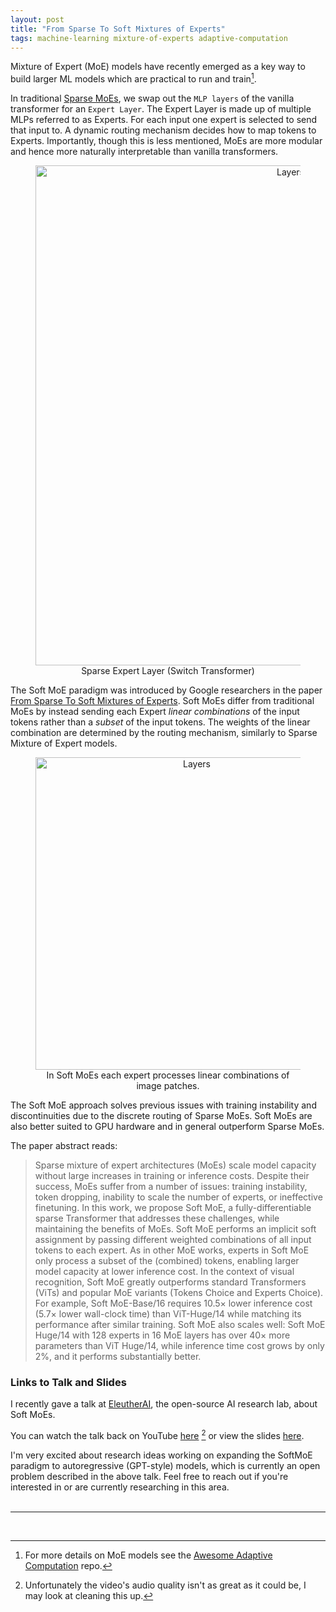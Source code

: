 ```yaml
---
layout: post
title: "From Sparse To Soft Mixtures of Experts"
tags: machine-learning mixture-of-experts adaptive-computation
---
```


Mixture of Expert (MoE) models have recently emerged as a key way to build
larger ML models which are practical to run and train[^1].

In traditional [Sparse MoEs](https://arxiv.org/pdf/2101.03961.pdf), we swap out
the `MLP layers` of the vanilla transformer for an `Expert Layer`. The Expert
Layer is made up of multiple MLPs referred to as Experts. For each input one
expert is selected to send that input to. A dynamic routing mechanism decides
how to map tokens to Experts. Importantly, though this is less mentioned, MoEs
are more modular and hence more naturally interpretable than vanilla
transformers.

<div align="center">
  <figure>
    <img src="/blog/images/softmoe/moe.png" width="800" alt="Layers">
    <figcaption>Sparse Expert Layer (Switch Transformer) </figcaption>
    </figure>
</div>

The Soft MoE paradigm was introduced by Google researchers in the paper
[From Sparse To Soft Mixtures of Experts](https://arxiv.org/pdf/2308.00951.pdf).
Soft MoEs differ from traditional MoEs by instead sending each Expert _linear
combinations_ of the input tokens rather than a _subset_ of the input tokens.
The weights of the linear combination are determined by the routing mechanism,
similarly to Sparse Mixture of Expert models.

<div align="center">
  <figure>
    <img src="/blog/images/softmoe/duck.png" width="500" alt="Layers">
    <figcaption>In Soft MoEs each expert processes linear combinations of image patches. </figcaption>
    </figure>
</div>

The Soft MoE approach solves previous issues with training instability and
discontinuities due to the discrete routing of Sparse MoEs. Soft MoEs are also
better suited to GPU hardware and in general outperform Sparse MoEs.

The paper abstract reads:

> Sparse mixture of expert architectures (MoEs) scale model capacity without
> large increases in training or inference costs. Despite their success, MoEs
> suffer from a number of issues: training instability, token dropping,
> inability to scale the number of experts, or ineffective finetuning. In this
> work, we propose Soft MoE, a fully-differentiable sparse Transformer that
> addresses these challenges, while maintaining the benefits of MoEs. Soft MoE
> performs an implicit soft assignment by passing different weighted
> combinations of all input tokens to each expert. As in other MoE works,
> experts in Soft MoE only process a subset of the (combined) tokens, enabling
> larger model capacity at lower inference cost. In the context of visual
> recognition, Soft MoE greatly outperforms standard Transformers (ViTs) and
> popular MoE variants (Tokens Choice and Experts Choice). For example, Soft
> MoE-Base/16 requires 10.5× lower inference cost (5.7× lower wall-clock time)
> than ViT-Huge/14 while matching its performance after similar training. Soft
> MoE also scales well: Soft MoE Huge/14 with 128 experts in 16 MoE layers has
> over 40× more parameters than ViT Huge/14, while inference time cost grows by
> only 2%, and it performs substantially better.

### Links to Talk and Slides

I recently gave a talk at [EleutherAI](https://www.eleuther.ai), the open-source
AI research lab, about Soft MoEs.

You can watch the talk back on YouTube
[here](https://youtu.be/xCKdBC5dh_g?si=uDH8vLVII7l_X8_L) [^2] or view the slides
[here](https://docs.google.com/presentation/d/12Sw4wRQJr3sxcJR91_UM_dlYgYxeAbf9t8es54bAYUM/edit#slide=id.p).

I'm very excited about research ideas working on expanding the SoftMoE paradigm
to autoregressive (GPT-style) models, which is currently an open problem
described in the above talk. Feel free to reach out if you're interested in or
are currently researching in this area. <br> <br>

---

<br>

[^1]:
    For more details on MoE models see the
    [Awesome Adaptive Computation](https://github.com/koayon/awesome-adaptive-computation)
    repo.

[^2]:
    Unfortunately the video's audio quality isn't as great as it could be, I may
    look at cleaning this up.
